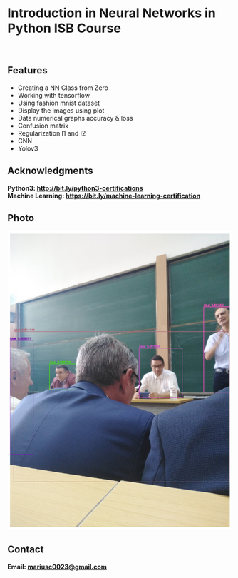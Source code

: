 <h1>Introduction in Neural Networks in Python ISB Course</h1>
<br>
<h2>Features</h2>
<ul>
  <li>Creating a NN Class from Zero</li>
  <li>Working with tensorflow</li>
  <li>Using fashion mnist dataset</li>
  <li>Display the images using plot</li>
  <li>Data numerical graphs accuracy & loss</li>
  <li>Confusion matrix</li>
  <li>Regularization l1 and l2</li>
  <li>CNN</li>
  <li>Yolov3</li>
</ul>
  
<h2>Acknowledgments</h2>

<b> Python3: http://bit.ly/python3-certifications <b>
<br>
<b> Machine Learning: https://bit.ly/machine-learning-certification <b>


<h2>Photo</h2>
<img src="photo.png">
<br>


<h2>Contact</h2>

<b> Email: mariusc0023@gmail.com </b>
